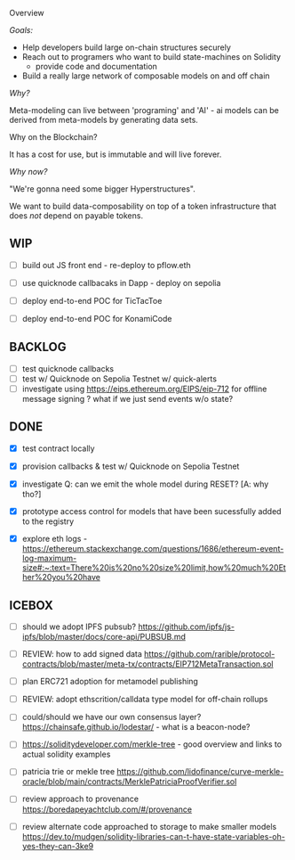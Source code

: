 Overview

_Goals:_

* Help developers build large on-chain structures securely
* Reach out to programers who want to build state-machines on Solidity
  * provide code and documentation
* Build a really large network of composable models on and off chain

_Why?_

Meta-modeling can live between 'programing' and 'AI' - ai models can be derived from meta-models by generating data sets.

Why on the Blockchain?

It has a cost for use, but is immutable and will live forever.

_Why now?_

"We're gonna need some bigger Hyperstructures".  

We want to build data-composability on top of a token infrastructure that does _not_ depend on payable tokens.


WIP
---
* [ ] build out JS front end - re-deploy to pflow.eth
* [ ] use quicknode callbacaks in Dapp - deploy on sepolia
* [ ] deploy end-to-end POC for TicTacToe
* [ ] deploy end-to-end POC for KonamiCode


BACKLOG
-------
* [ ] test quicknode callbacks
* [ ] test w/ Quicknode on Sepolia Testnet w/ quick-alerts
* [ ] investigate using https://eips.ethereum.org/EIPS/eip-712 for offline message signing ?  what if we just send events w/o state?

DONE
----
* [x] test contract locally
* [x] provision callbacks & test w/ Quicknode on Sepolia Testnet
* [x] investigate Q: can we emit the whole model during RESET? [A: why tho?]
* [x] prototype access control for models that have been sucessfully added to the registry
* [x] explore eth logs - https://ethereum.stackexchange.com/questions/1686/ethereum-event-log-maximum-size#:~:text=There%20is%20no%20size%20limit,how%20much%20Ether%20you%20have


ICEBOX
------
* [ ] should we adopt IPFS pubsub? https://github.com/ipfs/js-ipfs/blob/master/docs/core-api/PUBSUB.md
* [ ] REVIEW: how to add signed data https://github.com/rarible/protocol-contracts/blob/master/meta-tx/contracts/EIP712MetaTransaction.sol
* [ ] plan ERC721 adoption for metamodel publishing
* [ ] REVIEW: adopt ethscrition/calldata type model for off-chain rollups
* [ ] could/should we have our own consensus layer? https://chainsafe.github.io/lodestar/
      - what is a beacon-node?
* [ ] https://soliditydeveloper.com/merkle-tree - good overview and links to actual solidity examples
* [ ] patricia trie or mekle tree https://github.com/lidofinance/curve-merkle-oracle/blob/main/contracts/MerklePatriciaProofVerifier.sol
* [ ] review approach to provenance https://boredapeyachtclub.com/#/provenance
* [ ] review alternate code approached to storage to make smaller models
      https://dev.to/mudgen/solidity-libraries-can-t-have-state-variables-oh-yes-they-can-3ke9



